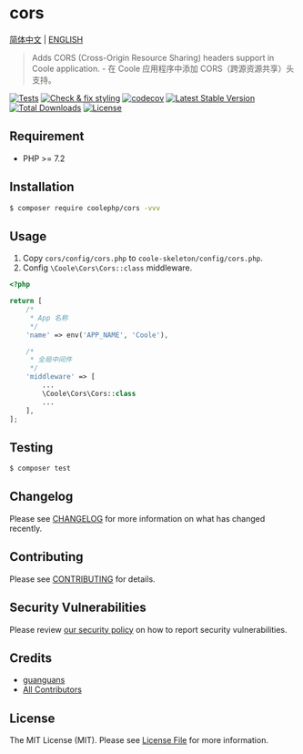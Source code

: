 # cors

[简体中文](README-CN.md) | [ENGLISH](README.md)

> Adds CORS (Cross-Origin Resource Sharing) headers support in Coole application. - 在 Coole 应用程序中添加 CORS（跨源资源共享）头支持。

[![Tests](https://github.com/coolephp/cors/workflows/Tests/badge.svg)](https://github.com/coolephp/cors/actions)
[![Check & fix styling](https://github.com/coolephp/cors/workflows/Check%20&%20fix%20styling/badge.svg)](https://github.com/coolephp/cors/actions)
[![codecov](https://codecov.io/gh/coolephp/cors/branch/main/graph/badge.svg?token=URGFAWS6S4)](https://codecov.io/gh/coolephp/cors)
[![Latest Stable Version](https://poser.pugx.org/coolephp/cors/v)](//packagist.org/packages/coolephp/cors)
[![Total Downloads](https://poser.pugx.org/coolephp/cors/downloads)](//packagist.org/packages/coolephp/cors)
[![License](https://poser.pugx.org/coolephp/cors/license)](//packagist.org/packages/coolephp/cors)

## Requirement

* PHP >= 7.2

## Installation

``` bash
$ composer require coolephp/cors -vvv
```

## Usage

1. Copy `cors/config/cors.php` to `coole-skeleton/config/cors.php`.
2. Config `\Coole\Cors\Cors::class` middleware.

``` php
<?php

return [
    /*
     * App 名称
     */
    'name' => env('APP_NAME', 'Coole'),

    /*
     * 全局中间件
     */
    'middleware' => [
        ...
        \Coole\Cors\Cors::class
        ...
    ],
];
```

## Testing

``` bash
$ composer test
```

## Changelog

Please see [CHANGELOG](CHANGELOG.md) for more information on what has changed recently.

## Contributing

Please see [CONTRIBUTING](.github/CONTRIBUTING.md) for details.

## Security Vulnerabilities

Please review [our security policy](../../security/policy) on how to report security vulnerabilities.

## Credits

* [guanguans](https://github.com/guanguans)
* [All Contributors](../../contributors)

## License

The MIT License (MIT). Please see [License File](LICENSE) for more information.
